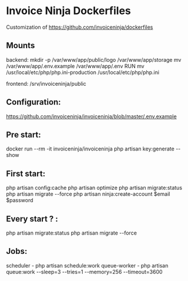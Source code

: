 
# Invoice Ninja Dockerfiles
Customization of https://github.com/invoiceninja/dockerfiles

## Mounts
backend:
mkdir -p /var/www/app/public/logo /var/www/app/storage
mv /var/www/app/.env.example /var/www/app/.env
RUN mv /usr/local/etc/php/php.ini-production /usr/local/etc/php/php.ini

frontend:
/srv/invoiceninja/public

## Configuration:
https://github.com/invoiceninja/invoiceninja/blob/master/.env.example

## Pre start:
docker run --rm -it invoiceninja/invoiceninja php artisan key:generate --show

## First start:
php artisan config:cache
php artisan optimize
php artisan migrate:status
php artisan migrate --force
php artisan ninja:create-account $email $password

## Every start ? :
php artisan migrate:status
php artisan migrate --force

## Jobs:
scheduler - php artisan schedule:work
queue-worker - php artisan queue:work --sleep=3 --tries=1 --memory=256 --timeout=3600
